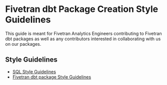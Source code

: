 # Fivetran dbt Package Creation Style Guidelines

This guide is meant for Fivetran Analytics Engineers contributing to Fivetran dbt packages as well as any contributors interested in collaborating with us on our packages. 

## Style Guidelines
- [SQL Style Guidelines](https://github.com/fivetran/dbt_style_guide/blob/main/sql_guidelines.md)
- [Fivetran dbt package Style Guidelines](https://github.com/fivetran/dbt_style_guide/blob/main/dbt_package_guidelines.md)